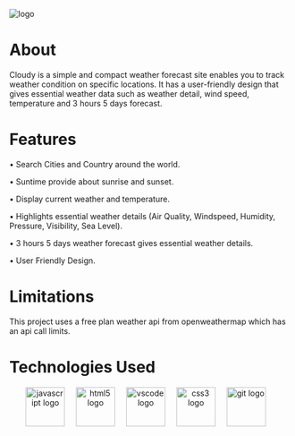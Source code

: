 
![logo](https://github.com/user-attachments/assets/b52b75f4-d19e-4029-a2d4-daa3293fd053)


# About
Cloudy is a simple and compact weather forecast site enables you to track weather condition on specific locations. 
It has a user-friendly design that gives essential weather data such as weather detail, wind speed, temperature and 3 hours 5 days forecast.

# Features
<p>• Search Cities and Country around the world.</p>
<p>• Suntime provide about sunrise and sunset.</p>
<p>• Display current weather and temperature.</p>
<p>• Highlights essential weather details (Air Quality, Windspeed, Humidity, Pressure, Visibility, Sea Level).</p>
<p>• 3 hours 5 days weather forecast gives essential weather details.</p>
<p>• User Friendly Design.</p>

# Limitations
This project uses a free plan weather api from openweathermap which has an api call limits. 

# Technologies Used
<div align="center">
  <img src="https://cdn.jsdelivr.net/gh/devicons/devicon/icons/javascript/javascript-original.svg" height="70" alt="javascript logo"/>
  <img width="12" />
  <img src="https://cdn.jsdelivr.net/gh/devicons/devicon/icons/html5/html5-original.svg" height="70" alt="html5 logo"/>
  <img width="12" />
  <img src="https://cdn.jsdelivr.net/gh/devicons/devicon/icons/vscode/vscode-original.svg" height="70" alt="vscode logo"/>
  <img width="12" />
  <img src="https://cdn.jsdelivr.net/gh/devicons/devicon/icons/css3/css3-original.svg" height="70" alt="css3 logo"/>
  <img width="12" />
  <img src="https://cdn.jsdelivr.net/gh/devicons/devicon/icons/git/git-original.svg" height="70" alt="git logo"/>
  <img width="12" />
</div>
